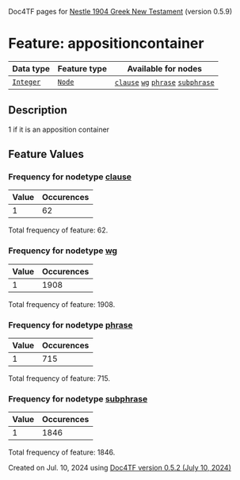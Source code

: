 Doc4TF pages for [Nestle 1904 Greek New Testament](https://github.com/saulocantanhede/tfgreek2/tree/main/tf) (version 0.5.9)
# Feature: appositioncontainer
Data type|Feature type|Available for nodes
---|---|---
[`Integer`](featuresbydatatype.md#integer)|[`Node`](featuresbytype.md#node)| [`clause`](featuresbynodetype.md#clause)  [`wg`](featuresbynodetype.md#wg)  [`phrase`](featuresbynodetype.md#phrase)  [`subphrase`](featuresbynodetype.md#subphrase) 
## Description
1 if it is an apposition container
## Feature Values
### Frequency for nodetype [clause](featuresbynodetype.md#clause)
Value|Occurences
---|---
1|62

Total frequency of feature: 62.
 ### Frequency for nodetype [wg](featuresbynodetype.md#wg)
Value|Occurences
---|---
1|1908

Total frequency of feature: 1908.
 ### Frequency for nodetype [phrase](featuresbynodetype.md#phrase)
Value|Occurences
---|---
1|715

Total frequency of feature: 715.
 ### Frequency for nodetype [subphrase](featuresbynodetype.md#subphrase)
Value|Occurences
---|---
1|1846

Total frequency of feature: 1846.
  

Created on Jul. 10, 2024 using [Doc4TF version 0.5.2 (July 10, 2024)](https://github.com/tonyjurg/Doc4TF/blob/main/CreateFeatureDoc.ipynb) 